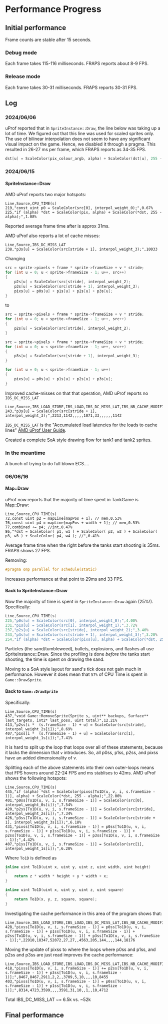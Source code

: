 ﻿# Performance Progress

## Initial performance

Frame counts are stable after 15 seconds.

### Debug mode

Each frame takes 115-116 milliseconds.
FRAPS reports about 8-9 FPS.

### Release mode

Each frame takes 30-31 milliseconds.
FRAPS reports 30-31 FPS.

## Log

### 2024/06/06

uProf reported that in `SpriteInstance::Draw`, the line below was taking up a lot of
time. We figured out that this line was used for scaled sprites only. The use of bilinear
interpolation does not seem to have any significant visual impact on the game.
Hence, we disabled it through a pragma. This resulted in 26-27 ms per frame, which 
FRAPS reports as 34-35 FPS.

```cpp
dst[u] = ScaleColor(pix_colour_argb, alpha) + ScaleColor(dst[u], 255 - alpha);
```

### 2024/06/15

#### SpriteInstance::Draw

AMD uProf reports two major hotspots:
```
Line,Source,CPU_TIME(s)
219,"const uint p0 = ScaleColor(src[0], interpol_weight_0);",0.67%
225,"if (alpha) *dst = ScaleColor(pix, alpha) + ScaleColor(*dst, 255 - alpha);",1.08%
```
Reported average frame time after is approx 31ms.

AMD uProf also reports a lot of cache misses:
```
Line,Source,IBS_DC_MISS_LAT
238,"p3s[u] = ScaleColor(src[stride + 1], interpol_weight_3);",10033
```

Changing
```cpp
src = sprite->pixels + frame * sprite->frameSize + v * stride;
for (int u = 0; u < sprite->frameSize - 1; u++, src++)
{
    p2s[u] = ScaleColor(src[stride], interpol_weight_2);
    p3s[u] = ScaleColor(src[stride + 1], interpol_weight_3);
    pixs[u] = p0s[u] + p1s[u] + p2s[u] + p3s[u];
}
```
to
```cpp
src = sprite->pixels + frame * sprite->frameSize + v * stride;
for (int u = 0; u < sprite->frameSize - 1; u++, src++)
{
    p2s[u] = ScaleColor(src[stride], interpol_weight_2);
}

src = sprite->pixels + frame * sprite->frameSize + v * stride;
for (int u = 0; u < sprite->frameSize - 1; u++, src++)
{
    p3s[u] = ScaleColor(src[stride + 1], interpol_weight_3);
}

for (int u = 0; u < sprite->frameSize - 1; u++)
{
    pixs[u] = p0s[u] + p1s[u] + p2s[u] + p3s[u];
}
```
Improved cache-misses on that that operation, AMD uProf reports no `IBS_DC_MISS_LAT`
```
Line,Source,IBS_LOAD_STORE,IBS_LOAD,IBS_DC_MISS_LAT,IBS_NB_CACHE_MODIFIED,IBS_NB_LOCAL_CACHE_MODIFIED,IBS_NB_REMOTE_CACHE_MODIFIED,IBS_STORE,IBS_STORE_DC_MISS,IBS_NB_LOCAL_DRAM,IBS_NB_REMOTE_DRAM,IBS_NB_LOCAL_CACHE_OWNED,IBS_NB_REMOTE_CACHE_OWNED,IBS_NB_LOCAL_CACHE_MISS,IBS_LOAD_DC_L2_HIT
243,"p3s[u] = ScaleColor(src[stride + 1], interpol_weight_3);",2213,1142,,,,,1071,33,,,,,,1142
```
`IBS_DC_MISS_LAT` is the "Accumulated load latencies for the loads to cache lines" [AMD uProf User Guide](https://www.amd.com/content/dam/amd/en/documents/developer/uprof-v4.0-gaGA-user-guide.pdf).

Created a complete SoA style drawing flow for tank1 and tank2 sprites.

### In the meantime

A bunch of trying to do full blown ECS....

### 06/06/16

#### Map::Draw

uProf now reports that the majority of time spent in TankGame is Map::Draw:


```
Line,Source,CPU_TIME(s)
72,const uint p2 = mapLine[mapPos + 1]; // mem,0.53%
76,const uint p4 = mapLine[mapPos + width + 1]; // mem,0.53%
77,combined += p4; //int,0.47%
86,"*dst = ScaleColor( p1, w1 ) + ScaleColor( p2, w2 ) + ScaleColor( p3, w3 ) + ScaleColor( p4, w4 ); //",0.41%
```

Average frame time when the right before the tanks start shooting is 35ms.
FRAPS shows 27 FPS.

Removing:
```cpp
#pragma omp parallel for schedule(static)
```
Increases performance at that point to 29ms and 33 FPS.

#### Back to SpriteInstance::Draw

Now the majority of time is spent in `SpriteInstance::Draw` again (25%!).
Specifically:
```cpp
Line,Source,CPU_TIME(s)
225,"p0s[u] = ScaleColor(src[0], interpol_weight_0);",4.00%
231,"p1s[u] = ScaleColor(src[1], interpol_weight_1);",3.72%
237,"p2s[u] = ScaleColor(src[stride], interpol_weight_2);",3.40%
243,"p3s[u] = ScaleColor(src[stride + 1], interpol_weight_3);",3.28%
254,"if (alpha) *dst = ScaleColor(pixs[u], alpha) + ScaleColor(*dst, 255 - alpha);",3.34%
```

Particles (the sand/tumbleweed), bullets, explosions, and flashes all use SpriteInstance::Draw.
Since the profiling is done _before_ the tanks start shooting, the time is spent on drawing the sand.

Moving to a SoA style layout for sand's tick does not gain much in performance.
However it does mean that `57%` of CPU Time is spent in `Game::DrawSprite`.

#### Back to `Game::DrawSprite`

Specifically:
```
Line,Source,CPU_TIME(s)
437,"void Game::RemoveSprite(Sprite s, uint** backups, Surface** last_targets, int2* last_poss, uint total)",12.21%
413,"p2ss[i *  (s.frameSize - 1) + u] = ScaleColor(src[stride], interpol_weight_2s[i]);",8.69%
407,"p1ss[i *  (s.frameSize - 1) + u] = ScaleColor(src[1], interpol_weight_1s[i]);",7.41%
```

It is hard to split up the loop that loops over all of these statements, because it lacks the dimension that `v` introduces.
So, all p0ss, p1ss, p2ss, and pixss have an added dimensionality of v.

Splitting each of the above statements into their own outer-loops means that FPS hovers around 22-24 FPS and ms stablises to 42ms.
AMD uProf shows the following hotspots:
```
Line,Source,CPU_TIME(s)
445,"if (alpha) *dst = ScaleColor(pixss[To1D(u, v, i, s.frameSize - 1)], alpha) + ScaleColor(*dst, 255 - alpha);",22.00%
401,"p0ss[To1D(u, v, i, s.frameSize - 1)] = ScaleColor(src[0], interpol_weight_0s[i]);",7.54%
420,"p2ss[To1D(u, v, i, s.frameSize - 1)] = ScaleColor(src[stride], interpol_weight_2s[i]);",7.34%
426,"p3ss[To1D(u, v, i, s.frameSize - 1)] = ScaleColor(src[stride + 1], interpol_weight_3s[i]);",6.18%
431,"pixss[To1D(u, v, i, s.frameSize - 1)] = p0ss[To1D(u, v, i, s.frameSize - 1)] + p1ss[To1D(u, v, i, s.frameSize - 1)] + p2ss[To1D(u, v, i, s.frameSize - 1)] + p3ss[To1D(u, v, i, s.frameSize - 1)];",4.42%
407,"p1ss[To1D(u, v, i, s.frameSize - 1)] = ScaleColor(src[1], interpol_weight_1s[i]);",6.28%
```
Where `To1D` is defined as
```cpp 
inline uint To1D(uint x, uint y, uint z, uint width, uint height)
{
    return z * width * height + y * width + x;
}

inline uint To1D(uint x, uint y, uint z, uint square)
{
    return To1D(x, y, z, square, square);
}
```

Investigating the cache performance in this area of the program shows that:

```
Line,Source,IBS_LOAD_STORE,IBS_LOAD,IBS_DC_MISS_LAT,IBS_NB_CACHE_MODIFIED,IBS_NB_LOCAL_CACHE_MODIFIED,IBS_NB_REMOTE_CACHE_MODIFIED,IBS_STORE,IBS_STORE_DC_MISS,IBS_NB_LOCAL_DRAM,IBS_NB_REMOTE_DRAM,IBS_NB_LOCAL_CACHE_OWNED,IBS_NB_REMOTE_CACHE_OWNED,IBS_NB_LOCAL_CACHE_MISS,IBS_LOAD_DC_L2_HIT
428,"pixss[To1D(u, v, i, s.frameSize - 1)] = p0ss[To1D(u, v, i, s.frameSize - 1)] + p1ss[To1D(u, v, i, s.frameSize - 1)] + p2ss[To1D(u, v, i, s.frameSize - 1)] + p3ss[To1D(u, v, i, s.frameSize - 1)];",22910,18347,52072,27,27,,4563,205,144,,,,144,18176
```

Moving the update of pixss to where the loops where p0ss and p1ss, and p2ss and p3ss are just read improves the cache performance:
```
Line,Source,IBS_LOAD_STORE,IBS_LOAD,IBS_DC_MISS_LAT,IBS_NB_CACHE_MODIFIED,IBS_NB_LOCAL_CACHE_MODIFIED,IBS_NB_REMOTE_CACHE_MODIFIED,IBS_STORE,IBS_STORE_DC_MISS,IBS_NB_LOCAL_DRAM,IBS_NB_REMOTE_DRAM,IBS_NB_LOCAL_CACHE_OWNED,IBS_NB_REMOTE_CACHE_OWNED,IBS_NB_LOCAL_CACHE_MISS,IBS_LOAD_DC_L2_HIT
418,"pixss[To1D(u, v, i, s.frameSize - 1)] += p2ss[To1D(u, v, i, s.frameSize - 1)] + p3ss[To1D(u, v, i, s.frameSize - 1)];",8467,8467,2911,2,2,,3709,5,10,,,,10,8455
403,"pixss[To1D(u, v, i, s.frameSize - 1)] = p0ss[To1D(u, v, i, s.frameSize - 1)] + p1ss[To1D(u, v, i, s.frameSize - 1)];",8314,4723,3599,,,,3591,31,10,,1,,10,4712
```

Total IBS_DC_MISS_LAT ~= 6.5k vs. ~52k

## Final performance